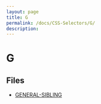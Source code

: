 ```yaml
---
layout: page
title: G
permalink: /docs/CSS-Selectors/G/
description: 
---
```


# G



## Files
* [GENERAL-SIBLING](/compare.html2pdf.tools/docs/CSS-Selectors/G/general-sibling.md)

